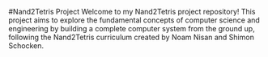 #Nand2Tetris Project
Welcome to my Nand2Tetris project repository! This project aims to explore the fundamental concepts of computer science and engineering by building a complete computer system from the ground up, following the Nand2Tetris curriculum created by Noam Nisan and Shimon Schocken.
